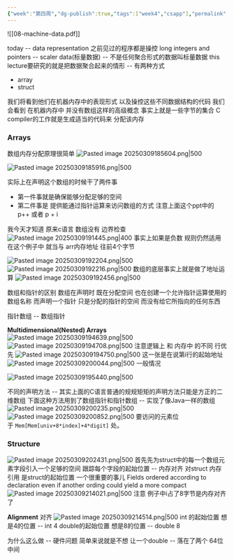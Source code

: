 ```yaml
---
{"week":"第四周","dg-publish":true,"tags":["week4","csapp"],"permalink":"/CSAPP Computer-System-A-Program-Perspective/Lecture 08 Machine-Level Programming IV：Data/","dgPassFrontmatter":true,"noteIcon":""}
---
```



![[08-machine-data.pdf]]

today -- data representation
之前见过的程序都是操控 long integers and pointers -- scaler data(标量数据) -- 不是任何聚合形式的数据叫标量数据
this lecture要研究的就是把数据聚合起来的情形 -- 有两种方式
- array
- struct

我们将看到他们在机器内存中的表现形式   以及操控这些不同数据结构的代码
我们会看到 在机器内存中 并没有数组这样的高级概念  事实上就是一些字节的集合
C compiler的工作就是生成适当的代码来 分配该内存


### Arrays
数组内存分配原理很简单
![Pasted image 20250309185604.png|500](/img/user/accessory/Pasted%20image%2020250309185604.png)

![Pasted image 20250309185916.png|500](/img/user/accessory/Pasted%20image%2020250309185916.png)

实际上在声明这个数组的时候干了两件事
- 第一件事就是确保能够分配足够的空间
- 第二件事是 提供能通过指针运算来访问数组的方式
注意上面这个ppt中的 p++ 或者 p + i

我今天才知道  原来c语言 数组没有 边界检查
![Pasted image 20250309191445.png|400](/img/user/accessory/Pasted%20image%2020250309191445.png)
事实上如果是负数 规则仍然适用  在这个例子中 就当与 arr内存地址 往前4个字节

![Pasted image 20250309192204.png|500](/img/user/accessory/Pasted%20image%2020250309192204.png)
![Pasted image 20250309192216.png|500](/img/user/accessory/Pasted%20image%2020250309192216.png)
数组的底层事实上就是做了地址运算
![Pasted image 20250309192456.png|500](/img/user/accessory/Pasted%20image%2020250309192456.png)

数组和指针的区别
数组在声明时  既在分配空间  也在创建一个允许指针运算使用的数组名称
而声明一个指针  只是分配的指针的空间 而没有给它所指向的任何东西

指针数组 --  数组指针

**Multidimensional(Nested) Arrays**
![Pasted image 20250309194639.png|500](/img/user/accessory/Pasted%20image%2020250309194639.png)
![Pasted image 20250309194708.png|500](/img/user/accessory/Pasted%20image%2020250309194708.png)
注意逻辑上  和   内存中 的不同
行优先
![Pasted image 20250309194750.png|500](/img/user/accessory/Pasted%20image%2020250309194750.png)
这一张是在说第i行的起始地址
![Pasted image 20250309200044.png|500](/img/user/accessory/Pasted%20image%2020250309200044.png)
一般情况


![Pasted image 20250309195440.png|500](/img/user/accessory/Pasted%20image%2020250309195440.png)

不同的声明方法  -- 其实上面的C语言普通的规规矩矩的声明方法只能是方正的二维数组
下面这种方法用到了数组指针和指针数组 --  实现了像Java一样的数组
![Pasted image 20250309200235.png|500](/img/user/accessory/Pasted%20image%2020250309200235.png)
![Pasted image 20250309200852.png|500](/img/user/accessory/Pasted%20image%2020250309200852.png)
要访问的元素位于 `Mem[Mem[univ+8*index]+4*digit]` 处。

### Structure
![Pasted image 20250309202431.png|500](/img/user/accessory/Pasted%20image%2020250309202431.png)
首先先为struct中的每一个数组元素字段引入一个足够的空间
跟踪每个字段的起始位置 --  内存对齐
对struct 内存 引用 是struct的起始位置
一个很重要的事儿   Fields ordered according to declaration  even if another  ording could yield a more compact
![Pasted image 20250309214021.png|500](/img/user/accessory/Pasted%20image%2020250309214021.png)
注意 例子中i占了8字节是内存对齐了

**Alignment**
对齐
![Pasted image 20250309214514.png|500](/img/user/accessory/Pasted%20image%2020250309214514.png)
int 的起始位置  想是4的位置 -- int 4 
double的起始位置 想是8的位置 -- double 8

为什么这么做 -- 硬件问题
简单来说就是不想 让一个double -- 落在了两个 64位 中间
